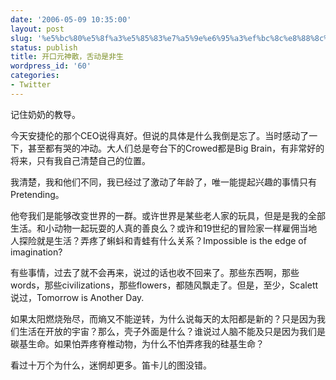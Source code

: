 ```yaml
---
date: '2006-05-09 10:35:00'
layout: post
slug: '%e5%bc%80%e5%8f%a3%e5%85%83%e7%a5%9e%e6%95%a3%ef%bc%8c%e8%88%8c%e5%8a%a8%e6%98%af%e9%9d%9e%e7%94%9f'
status: publish
title: 开口元神散，舌动是非生
wordpress_id: '60'
categories:
- Twitter
---
```


记住奶奶的教导。


今天安捷伦的那个CEO说得真好。但说的具体是什么我倒是忘了。当时感动了一下，甚至都有哭的冲动。大人们总是夸台下的Crowed都是Big Brain，有非常好的将来，只有我自己清楚自己的位置。


我清楚，我和他们不同，我已经过了激动了年龄了，唯一能提起兴趣的事情只有Pretending。


他夸我们是能够改变世界的一群。或许世界是某些老人家的玩具，但是是我的全部生活。和小动物一起玩耍的人真的善良么？或许和19世纪的冒险家一样雇佣当地人探险就是生活？弄疼了蝌蚪和青蛙有什么关系？Impossible is the edge of imagination?


有些事情，过去了就不会再来，说过的话也收不回来了。那些东西啊，那些words，那些civilizations，那些flowers，都随风飘走了。但是，至少，Scalett说过，Tomorrow is Another Day.


如果太阳燃烧殆尽，而熵又不能逆转，为什么说每天的太阳都是新的？只是因为我们生活在开放的宇宙？那么，壳子外面是什么？谁说过人脑不能及只是因为我们是碳基生命。如果怕弄疼脊椎动物，为什么不怕弄疼我的硅基生命？


看过十万个为什么，迷惘却更多。笛卡儿的图没错。
